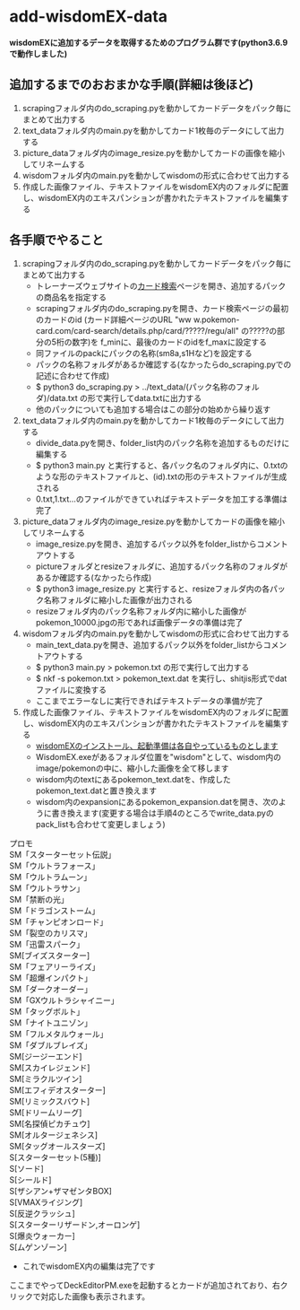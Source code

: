 # add-wisdomEX-data
**wisdomEXに追加するデータを取得するためのプログラム群です(python3.6.9で動作しました)**

## 追加するまでのおおまかな手順(詳細は後ほど)
1. scrapingフォルダ内のdo_scraping.pyを動かしてカードデータをパック毎にまとめて出力する
2. text_dataフォルダ内のmain.pyを動かしてカード1枚毎のデータにして出力する
3. picture_dataフォルダ内のimage_resize.pyを動かしてカードの画像を縮小してリネームする
4. wisdomフォルダ内のmain.pyを動かしてwisdomの形式に合わせて出力する
5. 作成した画像ファイル、テキストファイルをwisdomEX内のフォルダに配置し、wisdomEX内のエキスパンションが書かれたテキストファイルを編集する

## 各手順でやること
1. scrapingフォルダ内のdo_scraping.pyを動かしてカードデータをパック毎にまとめて出力する
   - トレーナーズウェブサイトの[カード検索](https://www.pokemon-card.com/card-search/)ページを開き、追加するパックの商品名を指定する
   - scrapingフォルダ内のdo_scraping.pyを開き、カード検索ページの最初のカードのid
(カード詳細ページのURL "ww w.pokemon-card.com/card-search/details.php/card/?????/regu/all" の?????の部分の5桁の数字)を
f_minに、最後のカードのidをf_maxに設定する
   - 同ファイルのpackにパックの名称(sm8a,s1Hなど)を設定する
   - パックの名称フォルダがあるか確認する(なかったらdo_scraping.pyでの記述に合わせて作成)
   - $ python3 do_scraping.py > ../text_data/(パック名称のフォルダ)/data.txt の形で実行してdata.txtに出力する
   - 他のパックについても追加する場合はこの部分の始めから繰り返す
2. text_dataフォルダ内のmain.pyを動かしてカード1枚毎のデータにして出力する
   - divide_data.pyを開き、folder_list内のパック名称を追加するものだけに編集する
   - $ python3 main.py と実行すると、各パック名のフォルダ内に、0.txtのような形のテキストファイルと、(id).txtの形のテキストファイルが生成される
   - 0.txt,1.txt...のファイルができていればテキストデータを加工する準備は完了
3. picture_dataフォルダ内のimage_resize.pyを動かしてカードの画像を縮小してリネームする
   - image_resize.pyを開き、追加するパック以外をfolder_listからコメントアウトする
   - pictureフォルダとresizeフォルダに、追加するパック名称のフォルダがあるか確認する(なかったら作成)
   - $ python3 image_resize.py と実行すると、resizeフォルダ内の各パック名称フォルダに縮小した画像が出力される
   - resizeフォルダ内のパック名称フォルダ内に縮小した画像がpokemon_10000.jpgの形であれば画像データの準備は完了
4. wisdomフォルダ内のmain.pyを動かしてwisdomの形式に合わせて出力する
   - main_text_data.pyを開き、追加するパック以外をfolder_listからコメントアウトする
   - $ python3 main.py > pokemon.txt の形で実行して出力する
   - $ nkf -s pokemon.txt > pokemon_text.dat を実行し、shitjis形式でdatファイルに変換する
   - ここまでエラーなしに実行できればテキストデータの準備が完了
5. 作成した画像ファイル、テキストファイルをwisdomEX内のフォルダに配置し、wisdomEX内のエキスパンションが書かれたテキストファイルを編集する
   - [wisdomEXのインストール、起動準備は各自やっているものとします](http://player2.g1.xrea.com/2p.user.pokemonwiki.net/wisdom/)
   - WisdomEX.exeがあるフォルダ位置を"wisdom"として、wisdom内のimage/pokemonの中に、縮小した画像を全て移します
   - wisdom内のtextにあるpokemon_text.datを、作成したpokemon_text.datと置き換えます
   - wisdom内のexpansionにあるpokemon_expansion.datを開き、次のように書き換えます(変更する場合は手順4のところでwrite_data.pyのpack_listも合わせて変更しましょう)
   
プロモ  
SM「スターターセット伝説」  
SM「ウルトラフォース」  
SM「ウルトラムーン」  
SM「ウルトラサン」  
SM「禁断の光」  
SM「ドラゴンストーム」  
SM「チャンピオンロード」  
SM「裂空のカリスマ」  
SM「迅雷スパーク」  
SM[ブイズスターター]  
SM「フェアリーライズ」  
SM「超爆インパクト」  
SM「ダークオーダー」  
SM「GXウルトラシャイニー」  
SM「タッグボルト」  
SM「ナイトユニゾン」  
SM「フルメタルウォール」  
SM「ダブルブレイズ」  
SM[ジージーエンド]  
SM[スカイレジェンド]  
SM[ミラクルツイン]  
SM[エフィデオスターター]  
SM[リミックスバウト]  
SM[ドリームリーグ]  
SM[名探偵ピカチュウ]  
SM[オルタージェネシス]  
SM[タッグオールスターズ]  
S[スターターセット(5種)]  
S[ソード]  
S[シールド]  
S[ザシアン+ザマゼンタBOX]  
S[VMAXライジング]  
S[反逆クラッシュ]  
S[スターターリザードン,オーロンゲ]  
S[爆炎ウォーカー]  
S[ムゲンゾーン]  
   - これでwisdomEX内の編集は完了です

ここまでやってDeckEditorPM.exeを起動するとカードが追加されており、右クリックで対応した画像も表示されます。
